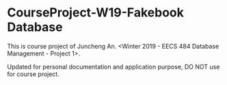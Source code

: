 # CourseProject-W19-Fakebook Database  

This is course project of Juncheng An. <Winter 2019 - EECS 484 Database Management - Project 1>. 
  
Updated for personal documentation and application purpose, DO NOT use for course project.  
